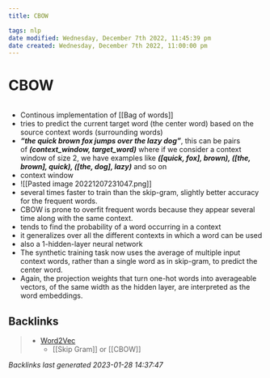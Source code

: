 ```yaml
---
title: CBOW

tags: nlp
date modified: Wednesday, December 7th 2022, 11:45:39 pm
date created: Wednesday, December 7th 2022, 11:00:00 pm
---
```


# CBOW
```toc
```

- Continous implementation of [[Bag of words]]
- tries to predict the current target word (the center word) based on the source context words (surrounding words)
- **_“the quick brown fox jumps over the lazy dog”_**, this can be pairs of **_(context_window, target_word)_** where if we consider a context window of size 2, we have examples like **_([quick, fox], brown), ([the, brown], quick), ([the, dog], lazy)_** and so on
- context window
- ![[Pasted image 20221207231047.png]]
- several times faster to train than the skip-gram, slightly better accuracy for the frequent words.
- CBOW is prone to overfit frequent words because they appear several time along with the same context.
- tends to find the probability of a word occurring in a context
- it generalizes over all the different contexts in which a word can be used
- also a 1-hidden-layer neural network
- The synthetic training task now uses the average of multiple input context words, rather than a single word as in skip-gram, to predict the center word.
- Again, the projection weights that turn one-hot words into averageable vectors, of the same width as the hidden layer, are interpreted as the word embeddings.

## Backlinks

> - [Word2Vec](Word2Vec.md)
>   - [[Skip Gram]] or [[CBOW]]

_Backlinks last generated 2023-01-28 14:37:47_
